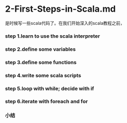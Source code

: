 # 2-First-Steps-in-Scala.md
是时候写一些scala代码了。在我们开始深入的scala教程之前，

### step 1.learn to use the scala interpreter


### step 2.define some variables


### step 3.define some functions


### step 4.write some scala scripts


### step 5.loop with while; decide with if


### step 6.iterate with foreach and for

### 小结

